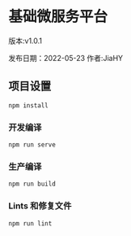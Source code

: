基础微服务平台
===============
版本:v1.0.1

发布日期：2022-05-23 作者:JiaHY


## 项目设置
```
npm install
```

### 开发编译
```
npm run serve
```

### 生产编译
```
npm run build
```

### Lints 和修复文件
```
npm run lint
```

